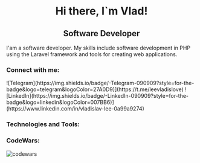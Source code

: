 <h1 align="center">Hi there,  I`m Vlad!</h1>
<h2 align="center"> Software Developer </h2>

I'am a software developer. My skills include software development in PHP using the Laravel framework and tools for creating web applications.
<br>

<h3 align="left">Connect with me:</h3>

<p align="left">
  ![Telegram](https://img.shields.io/badge/-Telegram-090909?style=for-the-badge&logo=telegram&logoColor=27A0D9)](https://t.me/leevladislove)
  ![LinkedIn](https://img.shields.io/badge/-LinkedIn-090909?style=for-the-badge&logo=linkedin&logoColor=007BB6)](https://www.linkedin.com/in/vladislav-lee-0a99a9274)
</p>

<h3 align="left">Technologies and Tools:</h3>

<p align="left">
 
</p>


  

<h3 align="left">CodeWars:</h3>

![codewars](https://www.codewars.com/users/Leevladislove/badges/small)

